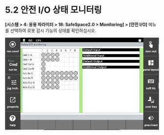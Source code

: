 ﻿# 5.2 안전 I/O 상태 모니터링

**\[시스템 > 4: 응용 파라미터 > 18: SafeSpace2.0 > Monitoring] > [안전 I/O]** 메뉴를 선택하여 로봇 감시 기능의 상태를 확인하십시오.

![안전 I/O](../_assets/mon_safetyio.PNG)


